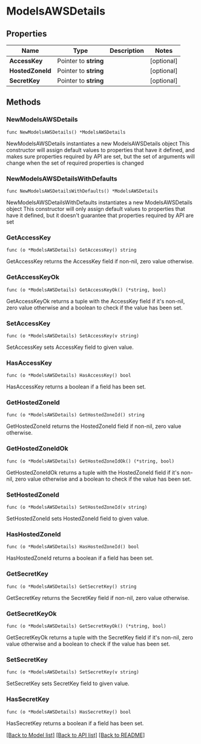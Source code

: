 # ModelsAWSDetails

## Properties

Name | Type | Description | Notes
------------ | ------------- | ------------- | -------------
**AccessKey** | Pointer to **string** |  | [optional] 
**HostedZoneId** | Pointer to **string** |  | [optional] 
**SecretKey** | Pointer to **string** |  | [optional] 

## Methods

### NewModelsAWSDetails

`func NewModelsAWSDetails() *ModelsAWSDetails`

NewModelsAWSDetails instantiates a new ModelsAWSDetails object
This constructor will assign default values to properties that have it defined,
and makes sure properties required by API are set, but the set of arguments
will change when the set of required properties is changed

### NewModelsAWSDetailsWithDefaults

`func NewModelsAWSDetailsWithDefaults() *ModelsAWSDetails`

NewModelsAWSDetailsWithDefaults instantiates a new ModelsAWSDetails object
This constructor will only assign default values to properties that have it defined,
but it doesn't guarantee that properties required by API are set

### GetAccessKey

`func (o *ModelsAWSDetails) GetAccessKey() string`

GetAccessKey returns the AccessKey field if non-nil, zero value otherwise.

### GetAccessKeyOk

`func (o *ModelsAWSDetails) GetAccessKeyOk() (*string, bool)`

GetAccessKeyOk returns a tuple with the AccessKey field if it's non-nil, zero value otherwise
and a boolean to check if the value has been set.

### SetAccessKey

`func (o *ModelsAWSDetails) SetAccessKey(v string)`

SetAccessKey sets AccessKey field to given value.

### HasAccessKey

`func (o *ModelsAWSDetails) HasAccessKey() bool`

HasAccessKey returns a boolean if a field has been set.

### GetHostedZoneId

`func (o *ModelsAWSDetails) GetHostedZoneId() string`

GetHostedZoneId returns the HostedZoneId field if non-nil, zero value otherwise.

### GetHostedZoneIdOk

`func (o *ModelsAWSDetails) GetHostedZoneIdOk() (*string, bool)`

GetHostedZoneIdOk returns a tuple with the HostedZoneId field if it's non-nil, zero value otherwise
and a boolean to check if the value has been set.

### SetHostedZoneId

`func (o *ModelsAWSDetails) SetHostedZoneId(v string)`

SetHostedZoneId sets HostedZoneId field to given value.

### HasHostedZoneId

`func (o *ModelsAWSDetails) HasHostedZoneId() bool`

HasHostedZoneId returns a boolean if a field has been set.

### GetSecretKey

`func (o *ModelsAWSDetails) GetSecretKey() string`

GetSecretKey returns the SecretKey field if non-nil, zero value otherwise.

### GetSecretKeyOk

`func (o *ModelsAWSDetails) GetSecretKeyOk() (*string, bool)`

GetSecretKeyOk returns a tuple with the SecretKey field if it's non-nil, zero value otherwise
and a boolean to check if the value has been set.

### SetSecretKey

`func (o *ModelsAWSDetails) SetSecretKey(v string)`

SetSecretKey sets SecretKey field to given value.

### HasSecretKey

`func (o *ModelsAWSDetails) HasSecretKey() bool`

HasSecretKey returns a boolean if a field has been set.


[[Back to Model list]](../README.md#documentation-for-models) [[Back to API list]](../README.md#documentation-for-api-endpoints) [[Back to README]](../README.md)


